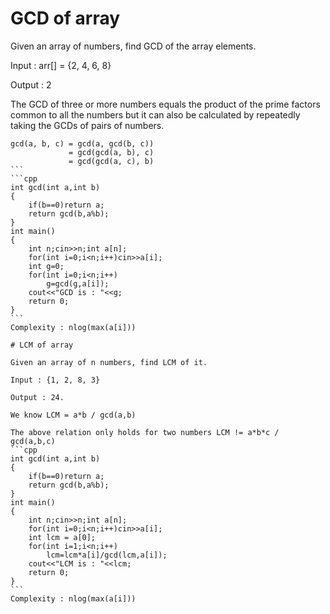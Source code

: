 # GCD of array

Given an array of numbers, find GCD of the array elements.

Input  : arr[] = {2, 4, 6, 8}

Output : 2
  
The GCD of three or more numbers equals the product of the prime factors common to all the numbers
but it can also be calculated by repeatedly taking the GCDs of pairs of numbers.
````
gcd(a, b, c) = gcd(a, gcd(b, c)) 
             = gcd(gcd(a, b), c) 
             = gcd(gcd(a, c), b)
```
```cpp
int gcd(int a,int b)
{
    if(b==0)return a;
    return gcd(b,a%b);
}
int main()
{
    int n;cin>>n;int a[n];
    for(int i=0;i<n;i++)cin>>a[i];
    int g=0;
    for(int i=0;i<n;i++)
        g=gcd(g,a[i]);
    cout<<"GCD is : "<<g;
    return 0;
}
```
Complexity : nlog(max(a[i]))

# LCM of array

Given an array of n numbers, find LCM of it.
  
Input : {1, 2, 8, 3}

Output : 24.
  
We know LCM = a*b / gcd(a,b)
  
The above relation only holds for two numbers LCM != a*b*c / gcd(a,b,c)
```cpp
int gcd(int a,int b)
{
    if(b==0)return a;
    return gcd(b,a%b);
}
int main()
{
    int n;cin>>n;int a[n];
    for(int i=0;i<n;i++)cin>>a[i];
    int lcm = a[0];
    for(int i=1;i<n;i++)
        lcm=lcm*a[i]/gcd(lcm,a[i]);
    cout<<"LCM is : "<<lcm;
    return 0;
}
```
Complexity : nlog(max(a[i]))
